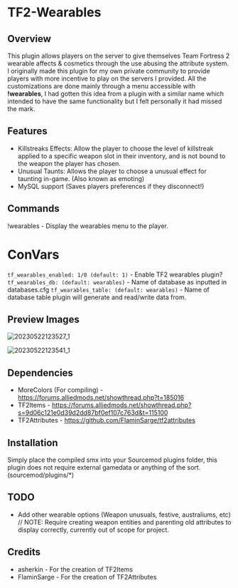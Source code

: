 # TF2-Wearables

## Overview 

This plugin allows players on the server to give themselves Team Fortress 2 wearable affects & cosmetics through the use abusing the attribute system. I originally made this plugin for my own private community to provide players with more incentive to play on the servers I provided. All the customizations are done mainly through a menu accessible with **!wearables**, I had gotten this idea from a plugin with a similar name which intended to have the same functionality but I felt personally it had missed the mark.

## Features

- Killstreaks Effects: Allow the player to choose the level of killstreak applied to a specific weapon slot in their inventory, and is not bound to the weapon the player has chosen.
- Unusual Taunts: Allows the player to choose a unusual effect for taunting in-game. (Also known as emoting)
- MySQL support (Saves players preferences if they disconnect!)

## Commands

!wearables - Display the wearables menu to the player.

# ConVars

`tf_wearables_enabled: 1/0 (default: 1)` - Enable TF2 wearables plugin?
`tf_wearables_db: (default: wearables)` - Name of database as inputted in databases.cfg
`tf_wearables_table: (default: wearables)` - Name of database table plugin will generate and read/write data from.

## Preview Images

![20230522123527_1](https://github.com/cigzag/TF2-Wearables/assets/23132897/5acf03a5-4316-41e9-861e-f6966fd583de)

![20230522123541_1](https://github.com/cigzag/TF2-Wearables/assets/23132897/d4d270eb-8bbc-4d5d-8ca9-5d4bc0414a79)

## Dependencies

- MoreColors (For compiling) - https://forums.alliedmods.net/showthread.php?t=185016
- TF2Items - https://forums.alliedmods.net/showthread.php?s=9d06c121e0d39d2dd87bf0ef107c763d&t=115100
- TF2Attributes - https://github.com/FlaminSarge/tf2attributes

## Installation

Simply place the compiled smx into your Sourcemod plugins folder, this plugin does not require external gamedata or anything of the sort.
(sourcemod/plugins/*)

## TODO

- Add other wearable options (Weapon unusuals, festive, australiums, etc) // NOTE: Require creating weapon entities and parenting old attributes to display correctly, currently out of scope for project.

## Credits

- asherkin - For the creation of TF2Items
- FlaminSarge - For the creation of TF2Attributes
